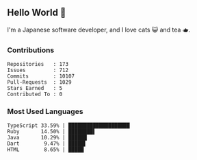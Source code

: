 ## Hello World 👋

I'm a Japanese software developer, and I love cats 😺 and tea 🫖.

### Contributions

    Repositories   : 173
    Issues         : 712
    Commits        : 10107
    Pull-Requests  : 1029
    Stars Earned   : 5
    Contributed To : 0

### Most Used Languages

    TypeScript 33.59% | ████████████████████
    Ruby       14.50% | ████████▌
    Java       10.29% | ██████
    Dart        9.47% | █████▌
    HTML        8.65% | █████
